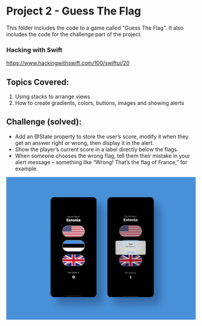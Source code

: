 # Project 2 - Guess The Flag

This folder includes the code to a game called "Guess The Flag". It also includes the code for the challenge part of the project.

### Hacking with Swift
https://www.hackingwithswift.com/100/swiftui/20


## Topics Covered: 
1. Using stacks to arrange views 
2. How to create gradients, colors, buttons, images and showing alerts


## Challenge (solved): 

* Add an @State property to store the user’s score, modify it when they get an answer right or wrong, then display it in the alert.
* Show the player’s current score in a label directly below the flags.
* When someone chooses the wrong flag, tell them their mistake in your alert message – something like “Wrong! That’s the flag of France,” for example.


<img src="https://github.com/sunbird3000/100daysofswiftui/blob/master/02%20Project%202%20/Preview/Project%202%20-%20Guess%20the%20Flag%20-%20Preview.png?raw=true" width= "640">
